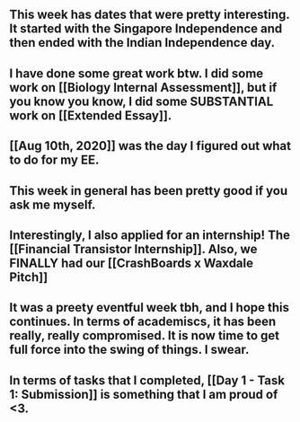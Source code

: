## This week has dates that were pretty interesting. It started with the Singapore Independence and then ended with the Indian Independence day.
## I have done some great work btw. I did some work on [[Biology Internal Assessment]], but if you know you know, I did some SUBSTANTIAL work on [[Extended Essay]].
## [[Aug 10th, 2020]] was the day I figured out what to do for my EE.
## This week in general has been pretty good if you ask me myself.
## Interestingly, I also applied for an internship! The [[Financial Transistor Internship]]. Also, we FINALLY had our [[CrashBoards x Waxdale Pitch]]
## It was a preety eventful week tbh, and I hope this continues. In terms of academiscs, it has been really, really compromised. It is now time to get full force into the swing of things. I swear.
## In terms of tasks that I completed, [[Day 1 - Task 1: Submission]] is something that I am proud of <3.
